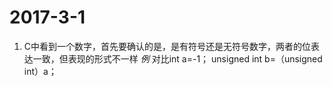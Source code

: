 # 2017-3-1
1. C中看到一个数字，首先要确认的是，是有符号还是无符号数字，两者的位表达一致，但表现的形式不一样
*例*
对比int a=-1；
    unsigned int b=（unsigned int）a；